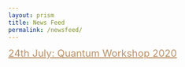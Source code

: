 ```yaml
---
layout: prism
title: News Feed
permalink: /newsfeed/
---
```


<div class="list-group">
  <a href="/quantumworkshop/" class="list-group-item disabled" style="font-size: 20px; color: #bb9065">24th July: Quantum Workshop 2020</a>
</div>

